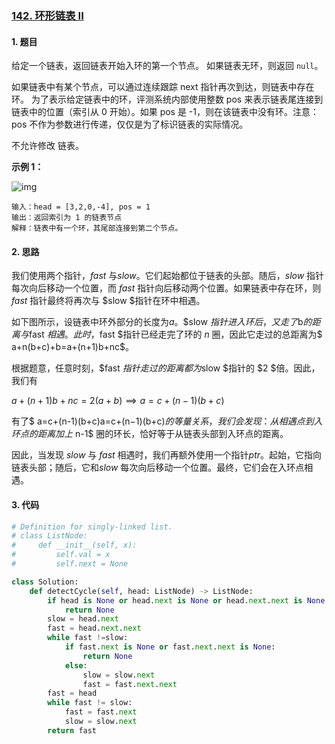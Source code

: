 ### [142. 环形链表 II](https://leetcode-cn.com/problems/linked-list-cycle-ii/)

#### 1. 题目

给定一个链表，返回链表开始入环的第一个节点。 如果链表无环，则返回 `null`。

如果链表中有某个节点，可以通过连续跟踪 next 指针再次到达，则链表中存在环。 为了表示给定链表中的环，评测系统内部使用整数 pos 来表示链表尾连接到链表中的位置（索引从 0 开始）。如果 pos 是 -1，则在该链表中没有环。注意：pos 不作为参数进行传递，仅仅是为了标识链表的实际情况。

不允许修改 链表。

**示例 1：**

![img](https://assets.leetcode-cn.com/aliyun-lc-upload/uploads/2018/12/07/circularlinkedlist.png)

```
输入：head = [3,2,0,-4], pos = 1
输出：返回索引为 1 的链表节点
解释：链表中有一个环，其尾部连接到第二个节点。
```

#### 2. 思路

我们使用两个指针，$fast$ 与$slow$。它们起始都位于链表的头部。随后，$slow$ 指针每次向后移动一个位置，而 $fast$ 指针向后移动两个位置。如果链表中存在环，则$fast$ 指针最终将再次与 $slow $指针在环中相遇。

如下图所示，设链表中环外部分的长度为$a$。$slow $指针进入环后，又走了$b$的距离与$fast $相遇。此时，$fast $指针已经走完了环的 $n$ 圈，因此它走过的总距离为$ a+n(b+c)+b=a+(n+1)b+nc$。



根据题意，任意时刻，$fast $指针走过的距离都为$slow $指针的 $2 $倍。因此，我们有

$a+(n+1)b+nc=2(a+b)⟹a=c+(n−1)(b+c)$

有了$ a=c+(n-1)(b+c)a=c+(n−1)(b+c)$的等量关系，我们会发现：从相遇点到入环点的距离加上$ n-1$ 圈的环长，恰好等于从链表头部到入环点的距离。

因此，当发现 $slow$ 与 $fast$ 相遇时，我们再额外使用一个指针$ptr$。起始，它指向链表头部；随后，它和$slow$ 每次向后移动一个位置。最终，它们会在入环点相遇。

#### 3. 代码

```python
# Definition for singly-linked list.
# class ListNode:
#     def __init__(self, x):
#         self.val = x
#         self.next = None

class Solution:
    def detectCycle(self, head: ListNode) -> ListNode:
        if head is None or head.next is None or head.next.next is None:
            return None
        slow = head.next
        fast = head.next.next
        while fast !=slow:
            if fast.next is None or fast.next.next is None:
                return None
            else:
                slow = slow.next
                fast = fast.next.next
        fast = head
        while fast != slow:
            fast = fast.next
            slow = slow.next
        return fast
```

